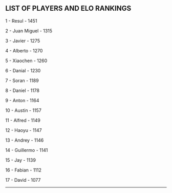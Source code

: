 ## LIST OF PLAYERS AND ELO RANKINGS


1 - Resul - 1451


2 - Juan Miguel - 1315


3 - Javier - 1275


4 - Alberto - 1270


5 - Xiaochen - 1260


6 - Danial - 1230


7 - Soran - 1189


8 - Daniel - 1178


9 - Anton - 1164


10 - Austin - 1157


11 - Alfred - 1149


12 - Haoyu - 1147


13 - Andrey - 1146


14 - Guillermo - 1141


15 - Jay - 1139


16 - Fabian - 1112


17 - David - 1077



--------------------------------------------------------------
